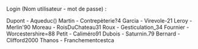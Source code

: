 Login (Nom utilisateur - mot de passe) :

Dupont - Aqueduc()
Martin - Contrepèterie?4
Garcia - Virevole-21
Leroy - Merlin'90
Moreau - RoisDuChateau31
Roux - Gesticulation_34
Fournier - Worcestershire=88
Petit - Caliméro91
Dubois - Saturnin.79
Bernard - Clifford2000
Thanos - Franchementcestca